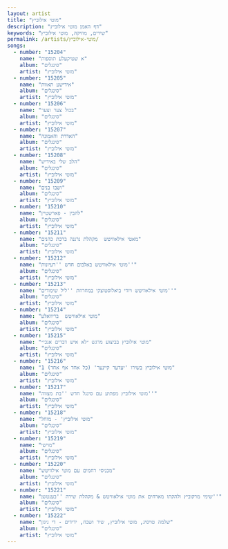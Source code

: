 ```yaml
---
layout: artist
title: "מוטי אילוביץ"
description: "דף האמן מוטי אילוביץ"
keywords: "שירים, מוזיקה, מוטי אילוביץ"
permalink: /artists/מוטי-אילוביץ/
songs:
  - number: "15204"
    name: "א שטיקעלע תוספות"
    album: "סינגלים"
    artist: "מוטי אילוביץ"
  - number: "15205"
    name: "אידישע תאוות"
    album: "סינגלים"
    artist: "מוטי אילוביץ"
  - number: "15206"
    name: "בכול צער וצער"
    album: "סינגלים"
    artist: "מוטי אילוביץ"
  - number: "15207"
    name: "האדרת והאמונה"
    album: "סינגלים"
    artist: "מוטי אילוביץ"
  - number: "15208"
    name: "הלב שלי באידיש"
    album: "סינגלים"
    artist: "מוטי אילוביץ"
  - number: "15209"
    name: "ושבו בנים"
    album: "סינגלים"
    artist: "מוטי אילוביץ"
  - number: "15210"
    name: "להבין - פארשטיין"
    album: "סינגלים"
    artist: "מוטי אילוביץ"
  - number: "15211"
    name: "מאטי אילאוויטש  מקהלת נרננה ברכת כהנים"
    album: "סינגלים"
    artist: "מוטי אילוביץ"
  - number: "15212"
    name: "מוטי אילאוויטש באלבום חדש ''רעיונות''"
    album: "סינגלים"
    artist: "מוטי אילוביץ"
  - number: "15213"
    name: "מוטי אילאוויטש ויודי ביאלוסטוצקי במחרוזת ''ליל שימורים''"
    album: "סינגלים"
    artist: "מוטי אילוביץ"
  - number: "15214"
    name: "מוטי אילאוויטש  בריוואלע"
    album: "סינגלים"
    artist: "מוטי אילוביץ"
  - number: "15215"
    name: "מוטי אילוביץ בביצוע מרגש ״לא איש דברים אנכי״"
    album: "סינגלים"
    artist: "מוטי אילוביץ"
  - number: "15216"
    name: "מוטי אילוביץ בשירו 'יעדער קיינער' (כל אחד אף אחד) 1"
    album: "סינגלים"
    artist: "מוטי אילוביץ"
  - number: "15217"
    name: "מוטי אילוביץ מפתיע עם סינגל חדש ''בת מצווה''"
    album: "סינגלים"
    artist: "מוטי אילוביץ"
  - number: "15218"
    name: "מוטי אילוביץ' - מוחל"
    album: "סינגלים"
    artist: "מוטי אילוביץ"
  - number: "15219"
    name: "מוישי"
    album: "סינגלים"
    artist: "מוטי אילוביץ"
  - number: "15220"
    name: "מכניסי רחמים עם מוטי אילוויטש"
    album: "סינגלים"
    artist: "מוטי אילוביץ"
  - number: "15221"
    name: "שימי מרקוביץ ולהקתו מארחים את מוטי אילאוויטש & מקהלת שירה ''בענטשן''"
    album: "סינגלים"
    artist: "מוטי אילוביץ"
  - number: "15222"
    name: "שלמה טויסיג, מוטי אילוביץ, שיר ושבח, ידידים - די ניגון"
    album: "סינגלים"
    artist: "מוטי אילוביץ"
---
```

